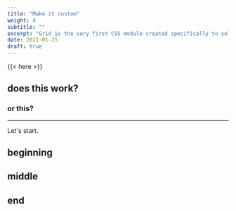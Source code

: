 ```yaml
---
title: "Make it custom"
weight: 4
subtitle: ""
excerpt: "Grid is the very first CSS module created specifically to solve the layout problems we’ve all been hacking our way around for as long as we’ve been making websites."
date: 2021-01-25
draft: true
---
```


{{< here >}}


## does this work?

### or this?

---

Let's start.

## beginning

## middle

## end
